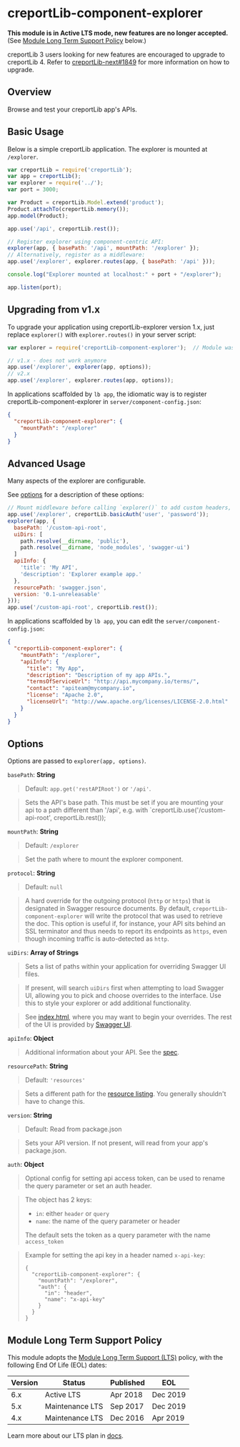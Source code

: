 # creportLib-component-explorer

**This module is in Active LTS mode, new features are no longer accepted.**
<br/>(See [Module Long Term Support Policy](#module-long-term-support-policy)
below.)

creportLib 3 users looking for new features are encouraged to upgrade
to creportLib 4. Refer to
[creportLib-next#1849](https://github.com/strongloop/creportLib-next/issues/1849)
for more information on how to upgrade.

## Overview

Browse and test your creportLib app's APIs.

## Basic Usage

Below is a simple creportLib application. The explorer is mounted at `/explorer`.

```js
var creportLib = require('creportLib');
var app = creportLib();
var explorer = require('../');
var port = 3000;

var Product = creportLib.Model.extend('product');
Product.attachTo(creportLib.memory());
app.model(Product);

app.use('/api', creportLib.rest());

// Register explorer using component-centric API:
explorer(app, { basePath: '/api', mountPath: '/explorer' });
// Alternatively, register as a middleware:
app.use('/explorer', explorer.routes(app, { basePath: '/api' }));

console.log("Explorer mounted at localhost:" + port + "/explorer");

app.listen(port);
```

## Upgrading from v1.x

To upgrade your application using creportLib-explorer version 1.x, just replace
`explorer()` with `explorer.routes()` in your server script:

```js
var explorer = require('creportLib-component-explorer');  // Module was creportLib-explorer in v. 2.0.1 and earlier

// v1.x - does not work anymore
app.use('/explorer', explorer(app, options));
// v2.x
app.use('/explorer', explorer.routes(app, options));
```

In applications scaffolded by `lb app`, the idiomatic way is to register
creportLib-component-explorer in `server/component-config.json`:

```json
{
  "creportLib-component-explorer": {
    "mountPath": "/explorer"
  }
}
```

## Advanced Usage

Many aspects of the explorer are configurable.

See [options](#options) for a description of these options:

```js
// Mount middleware before calling `explorer()` to add custom headers, auth, etc.
app.use('/explorer', creportLib.basicAuth('user', 'password'));
explorer(app, {
  basePath: '/custom-api-root',
  uiDirs: [
    path.resolve(__dirname, 'public'),
    path.resolve(__dirname, 'node_modules', 'swagger-ui')
  ]
  apiInfo: {
    'title': 'My API',
    'description': 'Explorer example app.'
  },
  resourcePath: 'swagger.json',
  version: '0.1-unreleasable'
}));
app.use('/custom-api-root', creportLib.rest());
```
In applications scaffolded by `lb app`, you can edit the `server/component-config.json`:

```json
{
  "creportLib-component-explorer": {
    "mountPath": "/explorer",
    "apiInfo": {
      "title": "My App",
      "description": "Description of my app APIs.",
      "termsOfServiceUrl": "http://api.mycompany.io/terms/",
      "contact": "apiteam@mycompany.io",
      "license": "Apache 2.0",
      "licenseUrl": "http://www.apache.org/licenses/LICENSE-2.0.html"
    }
  }
}
```

## Options

Options are passed to `explorer(app, options)`.

`basePath`: **String**

> Default: `app.get('restAPIRoot')` or  `'/api'`.

> Sets the API's base path. This must be set if you are mounting your api
> to a path different than '/api', e.g. with
> `creportLib.use('/custom-api-root', creportLib.rest());

`mountPath`: **String**

> Default: `/explorer`

> Set the path where to mount the explorer component.

`protocol`: **String**

> Default: `null`

> A hard override for the outgoing protocol (`http` or `https`) that is designated in Swagger
> resource documents. By default, `creportLib-component-explorer` will write the protocol that was used to retrieve
> the doc. This option is useful if, for instance, your API sits behind an SSL terminator
> and thus needs to report its endpoints as `https`, even though incoming traffic is auto-detected
> as `http`.

`uiDirs`: **Array of Strings**

> Sets a list of paths within your application for overriding Swagger UI files.

> If present, will search `uiDirs` first when attempting to load Swagger UI,
> allowing you to pick and choose overrides to the interface. Use this to
> style your explorer or add additional functionality.

> See [index.html](public/index.html), where you may want to begin your overrides.
> The rest of the UI is provided by [Swagger UI](https://github.com/wordnik/swagger-ui).

`apiInfo`: **Object**

> Additional information about your API. See the
> [spec](https://github.com/wordnik/swagger-spec/blob/master/versions/1.2.md#513-info-object).

`resourcePath`: **String**

> Default: `'resources'`

> Sets a different path for the
> [resource listing](https://github.com/wordnik/swagger-spec/blob/master/versions/1.2.md#51-resource-listing).
> You generally shouldn't have to change this.

`version`: **String**

> Default: Read from package.json

> Sets your API version. If not present, will read from your app's package.json.

`auth`: **Object**

> Optional config for setting api access token, can be used to rename the query parameter or set an auth header.

> The object has 2 keys:
> - `in`: either `header` or `query`
> - `name`: the name of the query parameter or header
>
> The default sets the token as a query parameter with the name `access_token`

> Example for setting the api key in a header named `x-api-key`:
> ```
> {
>   "creportLib-component-explorer": {
>     "mountPath": "/explorer",
>     "auth": {
>       "in": "header",
>       "name": "x-api-key"
>     }
>   }
> }
> ```

## Module Long Term Support Policy

This module adopts the [
Module Long Term Support (LTS)](http://github.com/CloudNativeJS/ModuleLTS) policy,
 with the following End Of Life (EOL) dates:

| Version | Status          | Published | EOL      |
| ------- | --------------- | --------- | -------- |
| 6.x     | Active LTS      | Apr 2018  | Dec 2019 |
| 5.x     | Maintenance LTS | Sep 2017  | Dec 2019 |
| 4.x     | Maintenance LTS | Dec 2016  | Apr 2019 |

Learn more about our LTS plan in [docs](https://creportLib.io/doc/en/contrib/Long-term-support.html).
